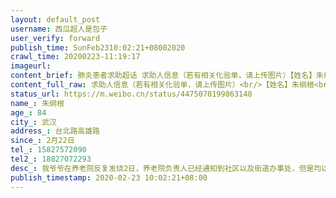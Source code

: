 ```yaml
---
layout: default_post
username: 西瓜超人是包子
user_verify: forward
publish_time: SunFeb2310:02:21+08002020
crawl_time: 20200223-11:19:17
imageurl: 
content_brief: 肺炎患者求助超话 求助人信息（若有相关化验单，请上传图片）【姓名】朱纲根【年龄】84【所在城市】武汉【所在小区、社区】台北路高雄路【患病时间】2月22日【联系方式】15827572090【其他紧急联系人】18827072293【病情描述】 我爷爷在养老院反复发烧2日，养老院负责人已经通知到社区以及 ...全文
content_full_raw: 求助人信息（若有相关化验单，请上传图片）<br/>【姓名】朱纲根<br/>【年龄】84<br/>【所在城市】武汉<br/>【所在小区、社区】台北路高雄路<br/>【患病时间】2月22日<br/>【联系方式】15827572090<br/>【其他紧急联系人】18827072293<br/>【病情描述】我爷爷在养老院反复发烧2日，养老院负责人已经通知到社区以及街道办事处，但是均以没有床位收治为理由拒绝，110也说已经备案登记，但是均没有任何结果。由于老人年纪大太，生活不能自理，望先到酒店陪同隔离，拍ct测核酸，再做下一步打算！
status_url: https://m.weibo.cn/status/4475070199863148
name_: 朱纲根
age_: 84
city_: 武汉
address_: 台北路高雄路
since_: 2月22日
tel_: 15827572090
tel2_: 18827072293
desc_: 我爷爷在养老院反复发烧2日，养老院负责人已经通知到社区以及街道办事处，但是均以没有床位收治为理由拒绝，110也说已经备案登记，但是均没有任何结果。由于老人年纪大太，生活不能自理，望先到酒店陪同隔离，拍ct测核酸，再做下一步打算！
publish_timestamp: 2020-02-23 10:02:21+08:00
---
```

